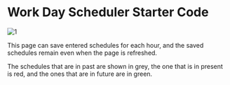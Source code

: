 # Work Day Scheduler Starter Code
![1](https://user-images.githubusercontent.com/88374157/189253466-c50b107f-4c57-432b-afed-ce1b5877f5be.png)

This page can save entered schedules for each hour, and the saved schedules remain even when the page is refreshed.

The schedules that are in past are shown in grey, the one that is in present is red, and the ones that are in future are in green.
